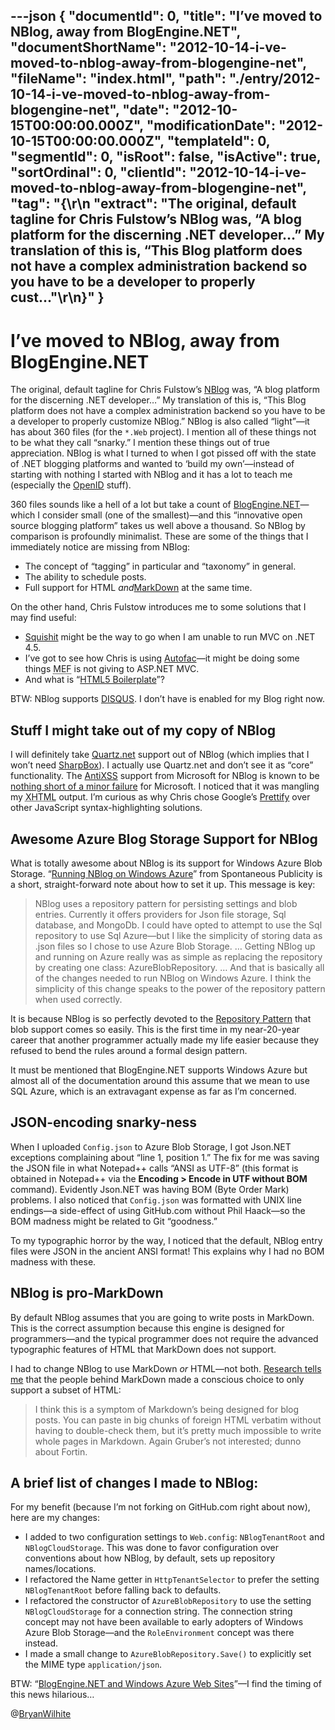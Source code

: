 ---json
{
  "documentId": 0,
  "title": "I’ve moved to NBlog, away from BlogEngine.NET",
  "documentShortName": "2012-10-14-i-ve-moved-to-nblog-away-from-blogengine-net",
  "fileName": "index.html",
  "path": "./entry/2012-10-14-i-ve-moved-to-nblog-away-from-blogengine-net",
  "date": "2012-10-15T00:00:00.000Z",
  "modificationDate": "2012-10-15T00:00:00.000Z",
  "templateId": 0,
  "segmentId": 0,
  "isRoot": false,
  "isActive": true,
  "sortOrdinal": 0,
  "clientId": "2012-10-14-i-ve-moved-to-nblog-away-from-blogengine-net",
  "tag": "{\r\n  \"extract\": \"The original, default tagline for Chris Fulstow’s NBlog was, “A blog platform for the discerning .NET developer…” My translation of this is, “This Blog platform does not have a complex administration backend so you have to be a developer to properly cust...\"\r\n}"
}
---

# I’ve moved to NBlog, away from BlogEngine.NET

The original, default tagline for Chris Fulstow’s [NBlog](https://github.com/ChrisFulstow/NBlog) was, “A blog platform for the discerning .NET developer…” My translation of this is, “This Blog platform does not have a complex administration backend so you have to be a developer to properly customize NBlog.” NBlog is also called “light”—it has about 360 files (for the `*.Web` project). I mention all of these things not to be what they call “snarky.” I mention these things out of true appreciation. NBlog is what I turned to when I got pissed off with the state of .NET blogging platforms and wanted to ‘build my own’—instead of starting with nothing I started with NBlog and it has a lot to teach me (especially the [OpenID](http://openid.net/) stuff).

360 files sounds like a hell of a lot but take a count of [BlogEngine.NET](http://dotnetblogengine.net/)—which I consider small (one of the smallest)—and this “innovative open source blogging platform” takes us well above a thousand. So NBlog by comparison is profoundly minimalist. These are some of the things that I immediately notice are missing from NBlog:

* The concept of “tagging” in particular and “taxonomy” in general.
* The ability to schedule posts.
* Full support for HTML *and*[MarkDown](http://daringfireball.net/projects/markdown/) at the same time.

On the other hand, Chris Fulstow introduces me to some solutions that I may find useful:

* [Squishit](https://github.com/jetheredge/SquishIt) might be the way to go when I am unable to run MVC on .NET 4.5.
* I’ve got to see how Chris is using [Autofac](http://code.google.com/p/autofac/)—it might be doing some things <acronym title="Managed Exensibility Framework">MEF</acronym> is not giving to ASP.NET MVC.
* And what is “[HTML5 Boilerplate](http://html5boilerplate.com/)”?

BTW: NBlog supports [DISQUS](http://disqus.com/). I don’t have is enabled for my Blog right now.

## Stuff I might take out of my copy of NBlog

I will definitely take [Quartz.net](http://quartznet.sourceforge.net/) support out of NBlog (which implies that I won’t need [SharpBox](http://sharpbox.codeplex.com/)). I actually use Quartz.net and don’t see it as “core” functionality. The [AntiXSS](http://wpl.codeplex.com/) support from Microsoft for NBlog is known to be [nothing short of a minor failure](http://eksith.wordpress.com/2012/02/13/antixss-4-2-breaks-everything/) for Microsoft. I noticed that it was mangling my <acronym title="Extensible Hypertext Markup Language">XHTML</acronym> output. I’m curious as why Chris chose Google’s [Prettify](http://code.google.com/p/google-code-prettify/) over other JavaScript syntax-highlighting solutions.

## Awesome Azure Blog Storage Support for NBlog

What is totally awesome about NBlog is its support for Windows Azure Blob Storage. “[Running NBlog on Windows Azure](http://blog.spontaneouspublicity.com/running-nblog-on-windows-azure)” from Spontaneous Publicity is a short, straight-forward note about how to set it up. This message is key:

<blockquote>

NBlog uses a repository pattern for persisting settings and blob entries. Currently it offers providers for Json file storage, Sql database, and MongoDb. I could have opted to attempt to use the Sql repository to use Sql Azure—but I like the simplicity of storing data as .json files so I chose to use Azure Blob Storage. … Getting NBlog up and running on Azure really was as simple as replacing the repository by creating one class: AzureBlobRepository. … And that is basically all of the changes needed to run NBlog on Windows Azure. I think the simplicity of this change speaks to the power of the repository pattern when used correctly.

</blockquote>

It is because NBlog is so perfectly devoted to the [Repository Pattern](http://blog.lowendahl.net/?p=249) that blob support comes so easily. This is the first time in my near-20-year career that another programmer actually made my life easier because they refused to bend the rules around a formal design pattern.

It must be mentioned that BlogEngine.NET supports Windows Azure but almost all of the documentation around this assume that we mean to use SQL Azure, which is an extravagant expense as far as I’m concerned.

## JSON-encoding snarky-ness

When I uploaded `Config.json` to Azure Blob Storage, I got Json.NET exceptions complaining about “line 1, position 1.” The fix for me was saving the JSON file in what Notepad++ calls “ANSI as UTF-8” (this format is obtained in Notepad++ via the **Encoding > Encode in UTF without BOM** command). Evidently Json.NET was having BOM (Byte Order Mark) problems. I also noticed that `Config.json` was formatted with UNIX line endings—a side-effect of using GitHub.com without Phil Haack—so the BOM madness might be related to Git “goodness.”

To my typographic horror by the way, I noticed that the default, NBlog entry files were JSON in the ancient ANSI format! This explains why I had no BOM madness with these.

## NBlog is pro-MarkDown

By default NBlog assumes that you are going to write posts in MarkDown. This is the correct assumption because this engine is designed for programmers—and the typical programmer does not require the advanced typographic features of HTML that MarkDown does not support.

I had to change NBlog to use MarkDown *or* HTML—not both. [Research tells me](http://blog.stackoverflow.com/2008/06/three-markdown-gotcha/) that the people behind MarkDown made a conscious choice to only support a subset of HTML:

<blockquote>

I think this is a symptom of Markdown’s being designed for blog posts. You can paste in big chunks of foreign HTML verbatim without having to double-check them, but it’s pretty much impossible to write whole pages in Markdown. Again Gruber’s not interested; dunno about Fortin.

</blockquote>

## A brief list of changes I made to NBlog:

For my benefit (because I’m not forking on GitHub.com right about now), here are my changes:

* I added to two configuration settings to `Web.config`: `NBlogTenantRoot` and `NBlogCloudStorage`. This was done to favor configuration over conventions about how NBlog, by default, sets up repository names/locations.
* I refactored the Name getter in `HttpTenantSelector` to prefer the setting `NBlogTenantRoot` before falling back to defaults.
* I refactored the constructor of `AzureBlobRepository` to use the setting `NBlogCloudStorage` for a connection string. The connection string concept may not have been available to early adopters of Windows Azure Blob Storage—and the `RoleEnvironment` concept was there instead.
* I made a small change to `AzureBlobRepository.Save()` to explicitly set the MIME type `application/json`.

BTW: “[BlogEngine.NET and Windows Azure Web Sites](http://blogs.msdn.com/b/webdev/archive/2012/10/12/blogengine-net-and-windows-azure-web-sites.aspx)”—I find the timing of this news hilarious…

@[BryanWilhite](https://twitter.com/BryanWilhite)
